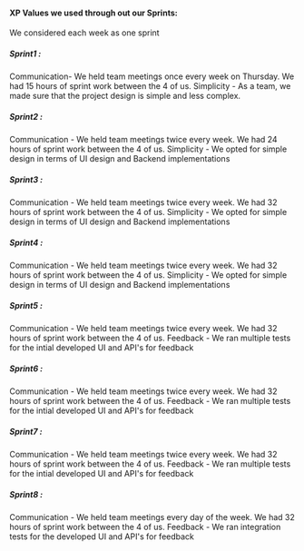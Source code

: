 #### XP Values we used through out our Sprints: 
We considered each week as one sprint
##### Sprint1 : 
Communication- We held team meetings once every week on Thursday. 
We had 15 hours of sprint work between the 4 of us.
Simplicity - As a team, we made sure that the project design is simple and less complex.
##### Sprint2 :
Communication - We held team meetings twice every week. 
We had 24 hours of sprint work between the 4 of us.
Simplicity - We opted for simple design in terms of UI design and Backend implementations
##### Sprint3 :
Communication - We held team meetings twice every week. 
We had 32 hours of sprint work between the 4 of us.
Simplicity - We opted for simple design in terms of UI design and Backend implementations
##### Sprint4 :
Communication - We held team meetings twice every week. 
We had 32 hours of sprint work between the 4 of us.
Simplicity - We opted for simple design in terms of UI design and Backend implementations
##### Sprint5 :
Communication - We held team meetings twice every week. 
We had 32 hours of sprint work between the 4 of us.
Feedback - We ran multiple tests for the intial developed UI and API's for feedback
##### Sprint6 :
Communication - We held team meetings twice every week. 
We had 32 hours of sprint work between the 4 of us.
Feedback - We ran multiple tests for the intial developed UI and API's for feedback
##### Sprint7 :
Communication - We held team meetings twice every week. 
We had 32 hours of sprint work between the 4 of us.
Feedback - We ran multiple tests for the intial developed UI and API's for feedback
##### Sprint8 : 
Communication - We held team meetings every day of the week. 
We had 32 hours of sprint work between the 4 of us.
Feedback - We ran integration tests for the developed UI and API's for feedback
